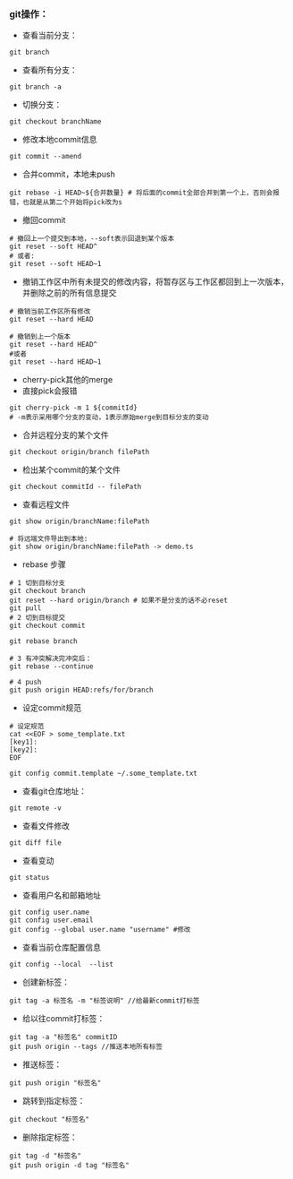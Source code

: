 ### git操作：

- 查看当前分支：

```shell
git branch
```

- 查看所有分支：

```shell
git branch -a
```

- 切换分支：

```shell
git checkout branchName
```


- 修改本地commit信息

```shell
git commit --amend
```

- 合并commit，本地未push

```shell
git rebase -i HEAD~${合并数量} # 将后面的commit全部合并到第一个上，否则会报错，也就是从第二个开始将pick改为s
```

- 撤回commit 

```shell
# 撤回上一个提交到本地，--soft表示回退到某个版本
git reset --soft HEAD^ 
# 或者:
git reset --soft HEAD~1
```

- 撤销工作区中所有未提交的修改内容，将暂存区与工作区都回到上一次版本，并删除之前的所有信息提交

```shell
# 撤销当前工作区所有修改
git reset --hard HEAD

# 撤销到上一个版本
git reset --hard HEAD^
#或者 
git reset --hard HEAD~1
```

- cherry-pick其他的merge
- 直接pick会报错
```shell
git cherry-pick -m 1 ${commitId}
# -m表示采用哪个分支的变动，1表示原始merge到目标分支的变动
```

- 合并远程分支的某个文件

```shell
git checkout origin/branch filePath
```

- 检出某个commit的某个文件

```shell
git checkout commitId -- filePath
```

- 查看远程文件

```shell
git show origin/branchName:filePath

# 将远端文件导出到本地:
git show origin/branchName:filePath -> demo.ts
```

- rebase 步骤

```shell
# 1 切到目标分支
git checkout branch
git reset --hard origin/branch # 如果不是分支的话不必reset
git pull
# 2 切到目标提交
git checkout commit

git rebase branch

# 3 有冲突解决完冲突后：
git rebase --continue

# 4 push
git push origin HEAD:refs/for/branch
```

- 设定commit规范

```shell
# 设定规范
cat <<EOF > some_template.txt
[key1]:
[key2]:
EOF

git config commit.template ~/.some_template.txt

```

- 查看git仓库地址：

```shell
git remote -v
```

- 查看文件修改

```shell
git diff file
```

- 查看变动

```shell
git status
```

- 查看用户名和邮箱地址

````shell
git config user.name
git config user.email
git config --global user.name "username" #修改
````

- 查看当前仓库配置信息

```shell
git config --local  --list
```

- 创建新标签：

```shell
git tag -a 标签名 -m "标签说明" //给最新commit打标签
```

- 给以往commit打标签：

```shell
git tag -a "标签名" commitID 
git push origin --tags //推送本地所有标签
```

- 推送标签：

```shell
git push origin "标签名"
```

- 跳转到指定标签：

```shell
git checkout "标签名"
```

- 删除指定标签：

```shell
git tag -d "标签名"
git push origin -d tag "标签名"
```

